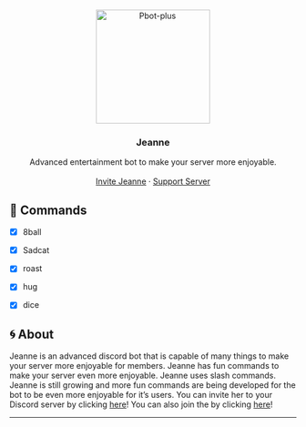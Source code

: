 <!-- PROJECT LOGO -->
<br />
<p align="center">
  <a href="https://github.com/LachieTheDev/Jeanne">
    <img src="https://media.discordapp.net/attachments/960720492644433942/961970381038694471/Jeanne.webp" alt="Pbot-plus" width="200" height="200">
  </a>

  <h3 align="center">Jeanne</h3>

  <p align="center">
    Advanced entertainment bot to make your server more enjoyable.
    <br />
    <br />
    <a href="https://discord.com/api/oauth2/authorize?client_id=961857047262011473&permissions=379968&scope=bot%20applications.commands">Invite Jeanne</a>
    ·
    <a href="https://discord.gg/W8n6GfkEUK">Support Server</a>
  </p>
</p>

<!-- FEATURES -->
## 🤖 Commands

- [x] 8ball
- [x] Sadcat
- [x] roast
- [x] hug
- [x] dice


<!-- ABOUT THE PROJECT -->

## 🌀 About

Jeanne is an advanced discord bot that is capable of many things to make your server more enjoyable for members. Jeanne has fun commands to make your server even more enjoyable. Jeanne uses slash commands. Jeanne is still growing and more fun commands are being developed for the bot to be even more enjoyable for it’s users. You can invite her to your Discord server by clicking [here](https://discord.com/api/oauth2/authorize?client_id=961857047262011473&permissions=379968&scope=bot%20applications.commands)! You can also join the by clicking [here](https://discord.gg/W8n6GfkEUK)!
    
  </tr>
</table>
</div>

<hr>
